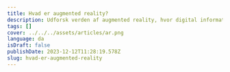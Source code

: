 ```yaml
---
title: Hvad er augmented reality?
description: Udforsk verden af augmented reality, hvor digital information nahtlos integriert ist i den fysiske verden.
tags: []
cover: ../../../assets/articles/ar.png
language: da
isDraft: false
publishDate: 2023-12-12T11:28:19.578Z
slug: hvad-er-augmented-reality
---
```


